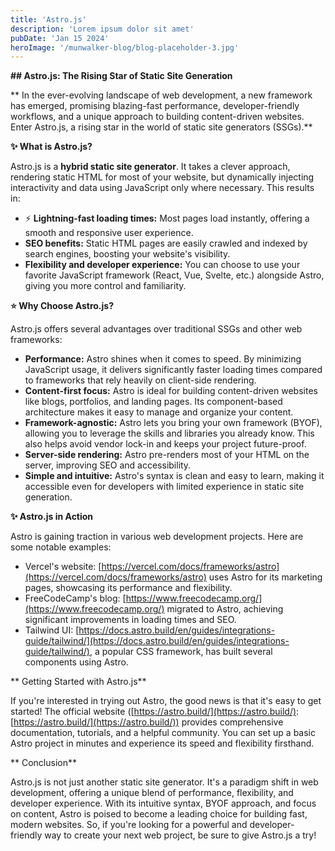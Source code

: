 ```yaml
---
title: 'Astro.js'
description: 'Lorem ipsum dolor sit amet'
pubDate: 'Jan 15 2024'
heroImage: '/munwalker-blog/blog-placeholder-3.jpg'
---
```


 **## Astro.js: The Rising Star of Static Site Generation**

** In the ever-evolving landscape of web development, a new framework has emerged, promising blazing-fast performance, developer-friendly workflows, and a unique approach to building content-driven websites. Enter Astro.js, a rising star in the world of static site generators (SSGs).**

**✨ What is Astro.js?**

Astro.js is a **hybrid static site generator**. It takes a clever approach, rendering static HTML for most of your website, but dynamically injecting interactivity and data using JavaScript only where necessary. This results in:

* ⚡ **Lightning-fast loading times:** Most pages load instantly, offering a smooth and responsive user experience.
*  **SEO benefits:** Static HTML pages are easily crawled and indexed by search engines, boosting your website's visibility.
*  **Flexibility and developer experience:** You can choose to use your favorite JavaScript framework (React, Vue, Svelte, etc.) alongside Astro, giving you more control and familiarity.

**⭐ Why Choose Astro.js?**

Astro.js offers several advantages over traditional SSGs and other web frameworks:

* **Performance:** Astro shines when it comes to speed. By minimizing JavaScript usage, it delivers significantly faster loading times compared to frameworks that rely heavily on client-side rendering.
* **Content-first focus:** Astro is ideal for building content-driven websites like blogs, portfolios, and landing pages. Its component-based architecture makes it easy to manage and organize your content.
* **Framework-agnostic:** Astro lets you bring your own framework (BYOF), allowing you to leverage the skills and libraries you already know. This also helps avoid vendor lock-in and keeps your project future-proof.
* **Server-side rendering:** Astro pre-renders most of your HTML on the server, improving SEO and accessibility.
* **Simple and intuitive:** Astro's syntax is clean and easy to learn, making it accessible even for developers with limited experience in static site generation.

**✨ Astro.js in Action**

Astro is gaining traction in various web development projects. Here are some notable examples:

* Vercel's website: [https://vercel.com/docs/frameworks/astro](https://vercel.com/docs/frameworks/astro) uses Astro for its marketing pages, showcasing its performance and flexibility.
* FreeCodeCamp's blog: [https://www.freecodecamp.org/](https://www.freecodecamp.org/) migrated to Astro, achieving significant improvements in loading times and SEO.
* Tailwind UI: [https://docs.astro.build/en/guides/integrations-guide/tailwind/](https://docs.astro.build/en/guides/integrations-guide/tailwind/), a popular CSS framework, has built several components using Astro.

** Getting Started with Astro.js**

If you're interested in trying out Astro, the good news is that it's easy to get started! The official website ([https://astro.build/](https://astro.build/): [https://astro.build/](https://astro.build/)) provides comprehensive documentation, tutorials, and a helpful community. You can set up a basic Astro project in minutes and experience its speed and flexibility firsthand.

** Conclusion**

Astro.js is not just another static site generator. It's a paradigm shift in web development, offering a unique blend of performance, flexibility, and developer experience. With its intuitive syntax, BYOF approach, and focus on content, Astro is poised to become a leading choice for building fast, modern websites. So, if you're looking for a powerful and developer-friendly way to create your next web project, be sure to give Astro.js a try!
